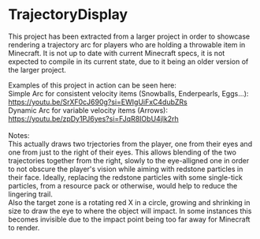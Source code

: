 # TrajectoryDisplay

This project has been extracted from a larger project in order to showcase rendering a trajectory arc for players who are holding a throwable item in Minecraft.
It is not up to date with current Minecraft specs, it is not expected to compile in its current state, due to it being an older version of the larger project.<br>

Examples of this project in action can be seen here:<br>
Simple Arc for consistent velocity items (Snowballs, Enderpearls, Eggs...): https://youtu.be/SrXF0cJ690g?si=EWIgUiFxC4dubZRs<br>
Dynamic Arc for variable velocity items (Arrows): https://youtu.be/zpDy1PJ6yes?si=FJqR8IObU4jlk2rh<br>
<br>
Notes:<br>
This actually draws two trjectories from the player, one from their eyes and one from just to the right of their eyes. This allows blending of the two trajectories together from the right, slowly to the eye-alligned one in order to not obscure the player's vision while aiming with redstone particles in their face. Ideally, replacing the redstone particles with some single-tick particles, from a resource pack or otherwise, would help to reduce the lingering trail.<br>
Also the target zone is a rotating red X in a circle, growing and shrinking in size to draw the eye to where the object will impact. In some instances this becomes invisible due to the impact point being too far away for Minecraft to render.
